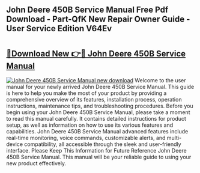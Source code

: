 ## John Deere 450B Service Manual Free Pdf Download - Part-QfK New Repair Owner Guide - User Service Edition V64Ev

# <h2><a href="http://bc92327.oget.top/?id=John+Deere+450B+Service+Manual">🔗Download New 👉🔴 John Deere 450B Service Manual</a></h2>

[![John Deere 450B Service Manual new download](https://i.imgur.com/5g1atiW.png)](http://bc92327.oget.top/?id=John+Deere+450B+Service+Manual)
Welcome to the user manual for your newly arrived John Deere 450B Service Manual. This guide is here to help you make the most of your product by providing a comprehensive overview of its features, installation process, operation instructions, maintenance tips, and troubleshooting procedures. Before you begin using your John Deere 450B Service Manual, please take a moment to read this manual carefully. It contains detailed instructions for product setup, as well as information on how to use its various features and capabilities. John Deere 450B Service Manual advanced features include real-time monitoring, voice commands, customizable alerts, and multi-device compatibility, all accessible through the sleek and user-friendly interface. Please Keep This Information for Future Reference John Deere 450B Service Manual. This manual will be your reliable guide to using your new product effectively.
